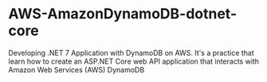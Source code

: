 # AWS-AmazonDynamoDB-dotnet-core
Developing .NET 7 Application with DynamoDB on AWS. It's a practice that learn how to create an ASP.NET Core web API application that interacts with Amazon Web Services (AWS) DynamoDB
